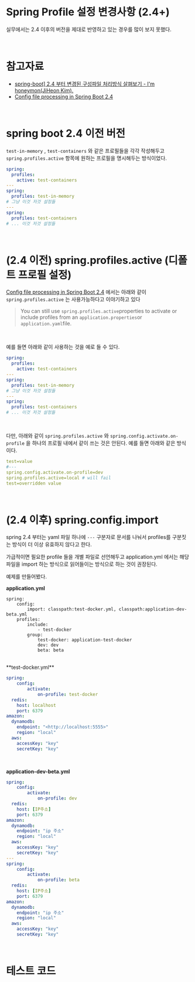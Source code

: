 # Spring Profile 설정 변경사항 (2.4+)

실무에서는 2.4 이후의 버전을 제대로 반영하고 있는 경우를 많이 보지 못했다. <br>

<br>

# 참고자료

- [spring-boot\] 2.4 부터 변경된 구성파일 처리방식 살펴보기 - I'm honeymon(JiHeon Kim).](http://honeymon.io/tech/2021/01/16/spring-boot-config-data-migration.html)
- [Config file processing in Spring Boot 2.4](https://spring.io/blog/2020/08/14/config-file-processing-in-spring-boot-2-4)

<br>

# spring boot 2.4 이전 버전

`test-in-memory` , `test-containers` 와 같은 프로필들을 각각 작성해두고 `spring.profiles.active` 항목에 원하는 프로필을 명시해두는 방식이었다.

```yaml
spring:
  profiles:
    active: test-containers
---
spring:
  profiles: test-in-memory
# 그냥 이것 저것 설정들
---
spring:
  profiles: test-containers
# ... 이것 저것 설정들
```

<br>

# (2.4 이전) spring.profiles.active (디폴트 프로필 설정)

[Config file processing in Spring Boot 2.4](https://spring.io/blog/2020/08/14/config-file-processing-in-spring-boot-2-4) 에서는 아래와 같이 `spring.profiles.active` 는 사용가능하다고 이야기하고 있다

> You can still use `spring.profiles.active`properties to activate or include profiles from an `application.properties`or `application.yaml`file.

<br>

예를 들면 아래와 같이 사용하는 것을 예로 들 수 있다.

```yaml
spring:
  profiles:
    active: test-containers
---
spring:
  profiles: test-in-memory
# 그냥 이것 저것 설정들
---
spring:
  profiles: test-containers
# ... 이것 저것 설정들
```

<br>

다만, 아래와 같이 `spring.profiles.active` 와 `spring.config.activate.on-profile` 을 하나의 프로필 내에서 같이 쓰는 것은 안된다. 예를 들면 아래와 같은 방식이다.

```yaml
test=value
#---
spring.config.activate.on-profile=dev
spring.profiles.active=local # will fail
test=overridden value
```

<br>

# (2.4 이후) spring.config.import

spring 2.4 부터는 yaml 파일 하나에 `---` 구분자로 문서를 나눠서 profiles를 구분짓는 방식이 더 이상 유효하지 않다고 한다.

가급적이면 필요한 profile 들을 개별 파일로 선언해두고 application.yml 에서는 해당 파일을 import 하는 방식으로 읽어들이는 방식으로 하는 것이 권장된다.

예제를 만들어봤다.

**application.yml**<br>

```<yaml
spring:
	config:
		import: classpath:test-docker.yml, classpath:application-dev-beta.yml
	profiles:
		include:
			- test-docker
		group:
			test-docker: application-test-docker
			dev: dev
			beta: beta
```

<br>
**test-docker.yml**

```yaml
spring:
	config:
		activate:
			on-profile: test-docker
  redis:
    host: localhost
    port: 6379
amazon:
  dynamodb:
    endpoint: "<http://localhost:5555>"
    region: "local"
  aws:
    accessKey: "key"
    secretKey: "key"
```

<br>

**application-dev-beta.yml**

```yaml
spring:
	config:
		activate:
			on-profile: dev
  redis:
    host: [IP주소]
    port: 6379
amazon:
  dynamodb:
    endpoint: "ip 주소"
    region: "local"
  aws:
    accessKey: "key"
    secretKey: "key"
---
spring:
	config:
		activate:
			on-profile: beta
  redis:
    host: [IP주소]
    port: 6379
amazon:
  dynamodb:
    endpoint: "ip 주소"
    region: "local"
  aws:
    accessKey: "key"
    secretKey: "key"
```

<br>

# 테스트 코드

